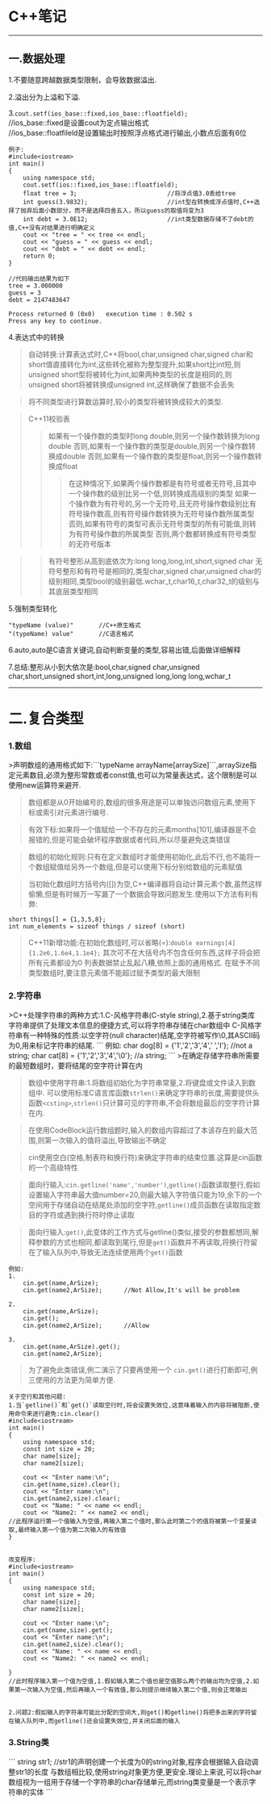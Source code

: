 ﻿<h1>C++笔记</h1>  

---

<h2>一.数据处理</h2>  

1.不要随意跨越数据类型限制，会导致数据溢出.  

2.溢出分为上溢和下溢.  

3.`cout.setf(ios_base::fixed,ios_base::floatfield);`   
//ios_base::fixed是设置cout为定点输出格式  
//ios_base::floatfileld是设置输出时按照浮点格式进行输出,小数点后面有6位

```
例子:
#include<iostream>
int main()
{
    using namespace std;
    cout.setf(ios::fixed,ios_base::floatfield);
    float tree = 3;                         //将浮点值3.0丢给tree
    int guess(3.9832);                      //int型在转换成浮点值时,C++选择了抛弃后面小数部分，而不是选择四舍五入，所以guess的取值将变为3
    int debt = 3.0E12;                      //int类型数据存储不了debt的值,C++没有对结果进行明确定义
    cout << "tree = " << tree << endl;
    cout << "guess = " << guess << endl;
    cout << "debt = " << debt << endl;
    return 0;
}

//代码输出结果为如下
tree = 3.000000
guess = 3
debt = 2147483647

Process returned 0 (0x0)   execution time : 0.502 s
Press any key to continue.
```
4.表达式中的转换
>自动转换:计算表达式时,C++将bool,char,unsigned char,signed char和short值直接转化为int,这些转化被称为整型提升,如果short比int短,则unsigned short型将被转化为int,如果两种类型的长度是相同的,则unsigned short将被转换成unsigned int,这样确保了数据不会丢失  

>将不同类型进行算数运算时,较小的类型将被转换成较大的类型.  

>C++11校验表
>>如果有一个操作数的类型时long double,则另一个操作数转换为long double
>>否则,如果有一个操作数的类型是double,则另一个操作数转换成double
>>否则,如果有一个操作数的类型是float,则另一个操作数转换成float
>>>在这种情况下,如果两个操作数都是有符号或者无符号,且其中一个操作数的级别比另一个低,则转换成高级别的类型
>>>如果一个操作数为有符号的,另一个无符号,且无符号操作数级别比有符号操作数高,则有符号操作数转换为无符号操作数所属类型
>>>否则,如果有符号的类型可表示无符号类型的所有可能值,则转为有符号操作数的所属类型
>>>否则,两个数都转换成有符号类型的无符号版本  

>>有符号整形从高到底依次为:long long,long,int,short,signed char
>>无符号整形和有符号是相同的,类型char,signed char,unsigned char的级别相同,类型bool的级别最低.wchar_t,char16_t,char32_t的级别与其底层类型相同  

5.强制类型转化
```格式  
"typeName (value)"       //C++原生格式
"(typeName) value"       //C语言格式  
```  

6.auto,auto是C语言关键词,自动判断变量的类型,容易出错,后面做详细解释

7.总结:整形从小到大依次是:bool,char,signed char,unsigned char,short,unsigned short,int,long,unsigned long,long long,wchar_t  

---

<h1>二.复合类型</h1>  

<h3>1.数组</h3>  
>声明数组的通用格式如下:```typeName arrayName[arraySize]```,arraySize指定元素数目,必须为整形常数或者const值,也可以为常量表达式，这个限制是可以使用new运算符来避开.  

>数组都是从0开始编号的,数组的很多用途是可以单独访问数组元素,使用下标或索引对元素进行编号.  

>有效下标:如果将一个值赋给一个不存在的元素months[101],编译器是不会报错的,但是可能会破坏程序数据或者代码,所以尽量避免这类错误  

>数组的初始化规则:只有在定义数组时才能使用初始化,此后不行,也不能将一个数组赋值给另外一个数组,但是可以使用下标分别给数组的元素赋值  

>当初始化数组时方括号内([])为空,C++编译器将自动计算元素个数,虽然这样偷懒,但是有时候万一写漏了一个数据会导致问题发生.使用以下方法有利有弊:
```
short things[] = {1,3,5,8};
int num_elements = sizeof things / sizeof (short)
```

>C++11新增功能:在初始化数组时,可以省略(=):```double earnings[4] {1.2e6,1.6e4,1.1e4};```
其次可不在大括号内不包含任何东西,这样子将会把所有元素都设为0
列表数据禁止乱起八糟,依照上面的通用格式.
在赋予不同类型数组时,要注意元素值不能超过赋予类型的最大限制  

<h3>2.字符串</h3>  
>C++处理字符串的两种方式:1.C-风格字符串(C-style string),2.基于string类库
字符串提供了处理文本信息的便捷方式,可以将字符串存储在char数组中
C-风格字符串有一种特殊的性质:以空字符(null character)结尾,空字符被写作\0,其ASCII码为0,用来标记字符串的结尾.
```
例如:
char dog[8] = {'1','2','3','4',' ','I'};            //not a string;
char cat[8] = {'1','2','3','4','\0'};               //a string;
```
>在确定存储字符串所需要的最短数组时，要将结尾的空字符计算在内  

>数组中使用字符串:1.将数组初始化为字符串常量,2.将键盘或文件读入到数组中.
可以使用标准C语言库函数`strlen()`来确定字符串的长度,需要提供头函数`<csting>`,`strlen()`只计算可见的字符串,不会将数组最后的空字符计算在内.  

>在使用CodeBlock运行数组题时,输入的数组内容超过了本该存在的最大范围,则第一次输入的值将溢出,导致输出不确定  

>cin使用空白(空格,制表符和换行符)来确定字符串的结束位置.这算是cin函数的一个高级特性

>面向行输入:`cin.getline('name','number')`,`getline()`函数读取整行,假如设置输入字符串最大值number=20,则最大输入字符值只能为19,余下的一个空间用于存储自动在结尾处添加的空字符,`getline()`成员函数在读取指定数目的字符或遇到换行符时停止读取  

>面向行输入:`get()`,此变体的工作方式与getline()类似,接受的参数都想同,解释参数的方式也相同,都读取到尾行,但是`get()`函数并不再读取,将换行符留在了输入队列中,导致无法连续使用两个`get()`函数
```
例如:
1.
    cin.get(name,ArSize);
    cin.get(name2,ArSize);      //Not Allow,It's will be problem

2.
    cin.get(name,ArSize);
    cin.get();
    cin.get(name2,ArSize);      //Allow
    
3. 
    cin.get(name,ArSize).get();
    cin.get(name2,ArSize);
```
>为了避免此类错误,例二演示了只要再使用一个 `cin.get()`进行打断即可,例三使用的方法更为简单方便.  

```
关于空行和其他问题:
1.当`getline()`和`get()`读取空行时,将会设置失效位,这意味着输入的内容将被阻断,使用命令来进行避免:cin.clear()
#include<iostream>
int main()
{
    using namespace std;
    const int size = 20;
    char name[size];
    char name2[size];

    cout << "Enter name:\n";
    cin.get(name,size).clear();
    cout << "Enter name:\n";
    cin.get(name2,size).clear(;
    cout << "Name: " << name << endl;
    cout << "Name2: " << name2 << endl;
//此程序运行第一个值输入为空值,再输入第二个值时,那么此时第二个的值将被第一个变量读取,最终输入第一个值为第二次输入的有效值
}


改变程序:
#include<iostream>
int main()
{
    using namespace std;
    const int size = 20;
    char name[size];
    char name2[size];

    cout << "Enter name:\n";
    cin.get(name,size).get();
    cout << "Enter name:\n";
    cin.get(name2,size).clear();
    cout << "Name: " << name << endl;
    cout << "Name2: " << name2 << endl;

}
//此时程序输入第一个值为空值,1.假如输入第二个值也是空值那么两个的输出均为空值,2.如果第一次输入为空值,然后再输入一个有效值,那么则提示继续输入第二个值,则会正常输出


2.问题2:假如输入的字符串可能比分配的空间大,则get()和getline()将把多出来的字符留在输入队列中,而getline()还会设置失效位,并关闭后面的输入
```  

<h3>3.String类</h3>
```
string str1;             //str1的声明创建一个长度为0的string对象,程序会根据输入自动调整str1的长度
与数组相比较,使用string对象更方便,更安全.理论上来说,可以将char数组视为一组用于存储一个字符串的char存储单元,而string类变量是一个表示字符串的实体
```
